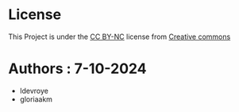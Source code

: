 # License
This Project is under the [CC BY-NC](https://creativecommons.org/licenses/by-nc/4.0/deed.en) license from [Creative commons](https://creativecommons.org/)
# Authors : 7-10-2024
- ldevroye
- gloriaakm
